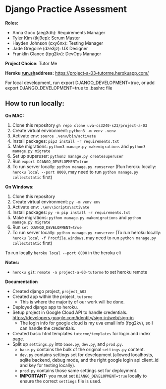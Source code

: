 # Django Practice Assessment


**Roles:**
- Anna Goco (aeg3dh): Requirements Manager
- Tyler Kim (tkj9ep): Scrum Master 
- Hayden Johnson (cxy6nx): Testing Manager
- Jade Gregoire (dze3jz): UX Designer
- Franklin Glance (fpg2kv): DevOps Manager


**Project Choice:** Tutor Me


**Heroku [run.sh](run.sh)address:** https://project-a-03-tutorme.herokuapp.com/

For local development, run export DJANGO_DEVELOPMENT=true, or add export DJANGO_DEVELOPMENT=true to .bashrc file

## How to run locally:
**On MAC:**
1. Clone this repository `gh repo clone uva-cs3240-s23/project-a-03`
2. Create virtual environment: `python3 -m venv .venv`
3. Activate env: `source .venv/bin/activate`
4. Install packages: `pip3 install -r requirements.txt`
5. Make migrations: `python3 manage.py makemigrations` and `python3 manage.py migrate`
6. Set up superuser: `python3 manage.py createsuperuser` 
7. Run `export DJANGO_DEVELOPMENT=true`
8. To run server locally: `python manage.py runserver`
(Run heroku locally: `heroku local --port 8000`, may need to run `python manage.py collectstatic` first) 

**On Windows:**
1. Clone this repository
2. Create virtual environment: `py -m venv env`
3. Activate env: `.\env\Scripts\activate`
4. Install packages: `py -m pip install -r requirements.txt`
5. Make migrations: `python manage.py makemigrations` and `python manage.py migrate`
6. Run `set DJANGO_DEVELOPMENT=true`
7. To run server locally: `python manage.py runserver`
(To run heroku locally: `heroku local -f Procfile.windows`, may need to run `python manage.py collectstatic` first) 

To run locally `heroku local --port 8000` in the heroku cli


**Notes:**
- `heroku git:remote -a project-a-03-tutorme` to set heroku remote


**Documentation**
- Created django project, `project_A03`
- Created app within the project, `tutorme`
  - This is where the majority of our work will be done. 
- Deployed django app to heroku. 
- Setup project in Google Cloud API to handle credentials. https://developers.google.com/identity/sign-in/web/sign-in
  - The login info for google cloud is my uva email info (fpg2kv), so I can handle the credentials. 
- Created basic html templates `tutorme/templates` for login and index page. 
- Split up `settings.py` into `base.py`, `dev.py`, and `prod.py`. 
  - `base.py` contains the bulk of the original `settings.py` content. 
  - `dev.py` contains settings set for development (allowed localhosts, sqlite backend, debug mode, and the right google login api client_id and key for testing locally).
  - `prod.py` contains those same settings set for deployment. 
  - **IMPORTANT:** you must set `DJANGO_DEVELOPMENT=true` locally to ensure the correct `settings` file is used. 